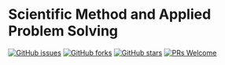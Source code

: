 # Scientific Method and Applied Problem Solving
[![GitHub issues](https://img.shields.io/github/issues/Develop-Packt/Scientific-Method-and-Applied-Problem-Solving.svg)](https://github.com/Develop-Packt/Scientific-Method-and-Applied-Problem-Solving/issues)
[![GitHub forks](https://img.shields.io/github/forks/Develop-Packt/Scientific-Method-and-Applied-Problem-Solving.svg)](https://github.com/Develop-Packt/Scientific-Method-and-Applied-Problem-Solving/network)
[![GitHub stars](https://img.shields.io/github/stars/Develop-Packt/Scientific-Method-and-Applied-Problem-Solving.svg)](https://github.com/Develop-Packt/Scientific-Method-and-Applied-Problem-Solving/stargazers)
[![PRs Welcome](https://img.shields.io/badge/PRs-welcome-brightgreen.svg)](https://github.com/Develop-Packt/Scientific-Method-and-Applied-Problem-Solving/pulls)
